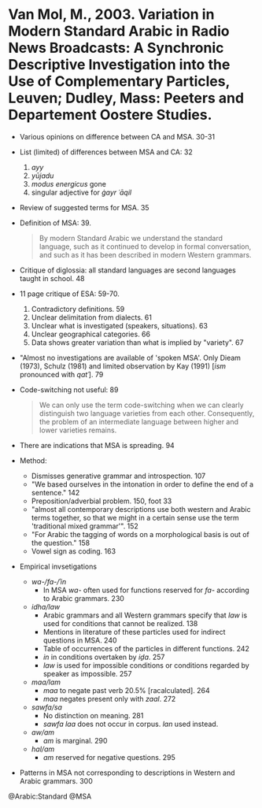 # Van Mol, M., 2003. Variation in Modern Standard Arabic in Radio News Broadcasts: A Synchronic Descriptive Investigation into the Use of Complementary Particles, Leuven; Dudley, Mass: Peeters and Departement Oostere Studies. 

- Various opinions on difference between CA and MSA. 30-31

- List (limited) of differences between MSA and CA: 32
    1. *ayy*
    2. *yūjadu*
    3. *modus energicus* gone
    4. singular adjective for *ġayr ʿāqil*

- Review of suggested terms for MSA. 35

- Definition of MSA: 39. 

    > By modern Standard Arabic we understand the standard language, such as it continued to develop in formal conversation, and such as it has been described in modern Western grammars.

- Critique of diglossia: all standard languages are second languages taught in school. 48

- 11 page critique of ESA: 59-70.
    1. Contradictory definitions. 59
    2. Unclear delimitation from dialects. 61
    3. Unclear what is investigated (speakers, situations). 63
    4. Unclear geographical categories. 66
    5. Data shows greater variation than what is implied by "variety". 67

- "Almost no investigations are available of 'spoken MSA'. Only Dieam (1973), Schulz (1981) and limited observation by Kay (1991) [*ism* pronounced with *qatʿ*]. 79

- Code-switching not useful: 89

    > We can only use the term code-switching when we can clearly distinguish two language varieties from each other. Consequently, the problem of an intermediate language between higher and lower varieties remains.

- There are indications that MSA is spreading. 94

- Method:
    - Dismisses generative grammar and introspection. 107
    - "We based ourselves in the intonation in order to define the end of a sentence." 142
    - Preposition/adverbial problem. 150, foot 33
    - "almost all contemporary descriptions use both western and Arabic terms together, so that we might in a certain sense use the term 'traditional mixed grammar'". 152
    - "For Arabic the tagging of words on a morphological basis is out of the question." 158
    - Vowel sign as coding. 163

- Empirical invsetigations
    - *wa-/fa-/ʾin*
        - In MSA *wa-* often used for functions reserved for *fa-* according to Arabic grammars. 230
    - *idha/law*
        - Arabic grammars and all Western grammars specify that *law* is used for conditions that cannot be realized. 138
        - Mentions in literature of these particles used for indirect questions in MSA. 240
        - Table of occurrences of the particles in different functions. 242
        - *in* in conditions overtaken by *iḏa*. 257
        - *law* is used for impossible conditions or conditions regarded by speaker as impossible. 257
    - *maa/lam*
        - *maa* to negate past verb 20.5% [racalculated]. 264
        - *maa* negates present only with *zaal*. 272
    - *sawfa/sa*
        - No distinction on meaning. 281
        - *sawfa laa* does not occur in corpus. *lan* used instead.
    - *aw/am*
        - *am* is marginal. 290
    - *hal/am*
        - *am* reserved for negative questions. 295 


- Patterns in MSA not corresponding to descriptions in Western and Arabic grammars. 300

 


@Arabic:Standard
@MSA

